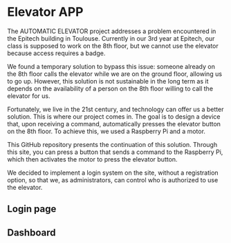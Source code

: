 
# Elevator APP

The AUTOMATIC ELEVATOR project addresses a problem encountered in the Epitech building in Toulouse. Currently in our 3rd year at Epitech, our class is supposed to work on the 8th floor, but we cannot use the elevator because access requires a badge.

We found a temporary solution to bypass this issue: someone already on the 8th floor calls the elevator while we are on the ground floor, allowing us to go up. However, this solution is not sustainable in the long term as it depends on the availability of a person on the 8th floor willing to call the elevator for us.

Fortunately, we live in the 21st century, and technology can offer us a better solution. This is where our project comes in. The goal is to design a device that, upon receiving a command, automatically presses the elevator button on the 8th floor. To achieve this, we used a Raspberry Pi and a motor.

This GitHub repository presents the continuation of this solution. Through this site, you can press a button that sends a command to the Raspberry Pi, which then activates the motor to press the elevator button.

We decided to implement a login system on the site, without a registration option, so that we, as administrators, can control who is authorized to use the elevator.





## Login page
## Dashboard
